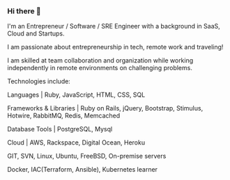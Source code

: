 ### Hi there 👋

I'm an Entrepreneur / Software / SRE Engineer with a background in SaaS, Cloud and Startups.

I am passionate about entrepreneurship in tech, remote work and traveling!

I am skilled at team collaboration and organization while working independently in remote environments on challenging problems. 

Technologies include:

Languages | Ruby, JavaScript, HTML, CSS, SQL

Frameworks & Libraries | Ruby on Rails, jQuery, Bootstrap, Stimulus, Hotwire, RabbitMQ, Redis, Memcached

Database Tools | PostgreSQL, Mysql

Cloud | AWS, Rackspace, Digital Ocean, Heroku

GIT, SVN, Linux, Ubuntu, FreeBSD, On-premise servers

Docker, IAC(Terraform, Ansible), Kubernetes learner

